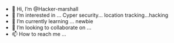 - 👋 Hi, I’m @Hacker-marshall
- 👀 I’m interested in ... Cyper security... location tracking...hacking
- 🌱 I’m currently learning ... newbie
- 💞️ I’m looking to collaborate on ...
- 📫 How to reach me ...

<!---
Hacker-marshall/Hacker-marshall is a ✨ special ✨ repository because its `README.md` (this file) appears on your GitHub profile.
You can click the Preview link to take a look at your changes.
--->
